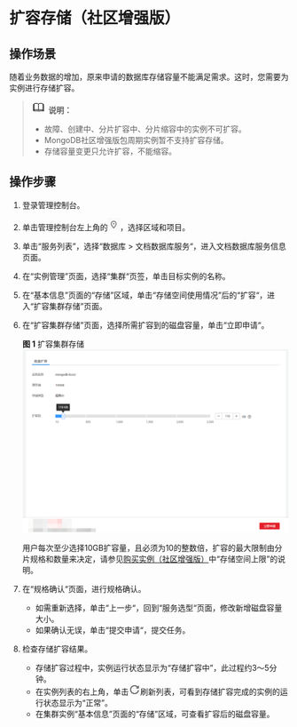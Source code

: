 # 扩容存储（社区增强版）<a name="dds_03_0035"></a>

## 操作场景<a name="section46594875201911"></a>

随着业务数据的增加，原来申请的数据库存储容量不能满足需求。这时，您需要为实例进行存储扩容。

>![](public_sys-resources/icon-note.gif) **说明：**   
>-   故障、创建中、分片扩容中、分片缩容中的实例不可扩容。  
>-   MongoDB社区增强版包周期实例暂不支持扩容存储。  
>-   存储容量变更只允许扩容，不能缩容。  

## 操作步骤<a name="section27741229442"></a>

1.  登录管理控制台。
2.  单击管理控制台左上角的![](figures/region.png)，选择区域和项目。
3.  单击“服务列表”，选择“数据库  \>  文档数据库服务“，进入文档数据库服务信息页面。
4.  在“实例管理”页面，选择“集群“页签，单击目标实例的名称。
5.  在“基本信息”页面的“存储”区域，单击“存储空间使用情况”后的“扩容“，进入“扩容集群存储”页面。
6.  在“扩容集群存储”页面，选择所需扩容到的磁盘容量，单击“立即申请“。

    **图 1**  扩容集群存储<a name="fig47552307404"></a>  
    ![](figures/扩容集群存储.png "扩容集群存储")

    用户每次至少选择10GB扩容量，且必须为10的整数倍，扩容的最大限制由分片规格和数量来决定，请参见[购买实例（社区增强版）](https://support.huaweicloud.com/qs-dds/dds_02_0034.html)中“存储空间上限”的说明。

7.  在“规格确认“页面，进行规格确认。
    -   如需重新选择，单击“上一步“，回到“服务选型“页面，修改新增磁盘容量大小。
    -   如果确认无误，单击“提交申请“，提交任务。

8.  检查存储扩容结果。
    -   存储扩容过程中，实例运行状态显示为“存储扩容中”，此过程约3～5分钟。
    -   在实例列表的右上角，单击![](figures/refresh.png)刷新列表，可看到存储扩容完成的实例的运行状态显示为“正常”。
    -   在集群实例“基本信息”页面的“存储”区域，可查看扩容后的磁盘容量。


